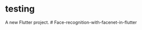 # testing

A new Flutter project.
#   F a c e - r e c o g n i t i o n - w i t h - f a c e n e t - i n - f l u t t e r  
 
